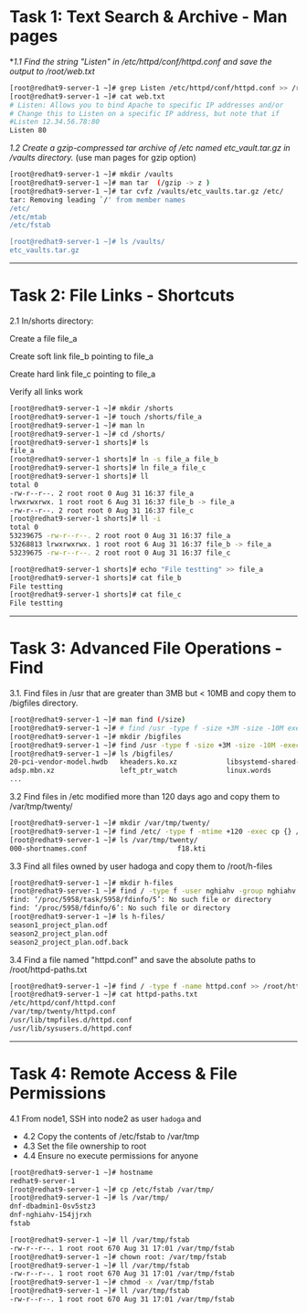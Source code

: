 # Task 1: Text Search & Archive - Man pages

**1.1 Find the string "Listen" in /etc/httpd/conf/httpd.conf and save the output to /root/web.txt*
```bash
[root@redhat9-server-1 ~]# grep Listen /etc/httpd/conf/httpd.conf >> /root/web.txt
[root@redhat9-server-1 ~]# cat web.txt 
# Listen: Allows you to bind Apache to specific IP addresses and/or
# Change this to Listen on a specific IP address, but note that if
#Listen 12.34.56.78:80
Listen 80
```


*1.2 Create a gzip-compressed tar archive of /etc named etc_vault.tar.gz in /vaults directory.*
(use man pages for gzip option)
```bash
[root@redhat9-server-1 ~]# mkdir /vaults
[root@redhat9-server-1 ~]# man tar  (/gzip -> z )
[root@redhat9-server-1 ~]# tar cvfz /vaults/etc_vaults.tar.gz /etc/
tar: Removing leading `/' from member names
/etc/
/etc/mtab
/etc/fstab

[root@redhat9-server-1 ~]# ls /vaults/
etc_vaults.tar.gz
```


---
# Task 2: File Links - Shortcuts

2.1 In/shorts directory:

Create a file file_a

Create soft link file_b pointing to file_a

Create hard link file_c pointing to file_a

Verify all links work
```bash
[root@redhat9-server-1 ~]# mkdir /shorts
[root@redhat9-server-1 ~]# touch /shorts/file_a
[root@redhat9-server-1 ~]# man ln
[root@redhat9-server-1 ~]# cd /shorts/
[root@redhat9-server-1 shorts]# ls
file_a
[root@redhat9-server-1 shorts]# ln -s file_a file_b
[root@redhat9-server-1 shorts]# ln file_a file_c
[root@redhat9-server-1 shorts]# ll
total 0
-rw-r--r--. 2 root root 0 Aug 31 16:37 file_a
lrwxrwxrwx. 1 root root 6 Aug 31 16:37 file_b -> file_a
-rw-r--r--. 2 root root 0 Aug 31 16:37 file_c
[root@redhat9-server-1 shorts]# ll -i
total 0
53239675 -rw-r--r--. 2 root root 0 Aug 31 16:37 file_a
53268813 lrwxrwxrwx. 1 root root 6 Aug 31 16:37 file_b -> file_a
53239675 -rw-r--r--. 2 root root 0 Aug 31 16:37 file_c

[root@redhat9-server-1 shorts]# echo "File testting" >> file_a
[root@redhat9-server-1 shorts]# cat file_b
File testting
[root@redhat9-server-1 shorts]# cat file_c
File testting
```


---
# Task 3: Advanced File Operations - Find

3.1. Find files in /usr that are greater than 3MB but < 10MB and copy them to /bigfiles directory.
```bash
[root@redhat9-server-1 ~]# man find (/size)
[root@redhat9-server-1 ~]# # find /usr -type f -size +3M -size -10M exec {}  \;
[root@redhat9-server-1 ~]# mkdir /bigfiles
[root@redhat9-server-1 ~]# find /usr -type f -size +3M -size -10M -exec cp {} /bigfiles/  \;
[root@redhat9-server-1 ~]# ls /bigfiles/
20-pci-vendor-model.hwdb   kheaders.ko.xz            libsystemd-shared-252.so              mysqlcheck                           ptp
adsp.mbn.xz                left_ptr_watch            linux.words                           mysqldump                            pw_dict.pwd
...
```



3.2 Find files in /etc modified more than 120 days ago and copy them to /var/tmp/twenty/
```bash
[root@redhat9-server-1 ~]# mkdir /var/tmp/twenty/
[root@redhat9-server-1 ~]# find /etc/ -type f -mtime +120 -exec cp {} /var/tmp/twenty/ \;
[root@redhat9-server-1 ~]# ls /var/tmp/twenty/
000-shortnames.conf                      f18.kti                                             org.gnome.SettingsDaemon.MediaKeys.desktop                                      
```

3.3 Find all files owned by user hadoga and copy them to /root/h-files
```bash
[root@redhat9-server-1 ~]# mkdir h-files
[root@redhat9-server-1 ~]# find / -type f -user nghiahv -group nghiahv -exec cp {} /root/h-files/ \;
find: ‘/proc/5958/task/5958/fdinfo/5’: No such file or directory
find: ‘/proc/5958/fdinfo/6’: No such file or directory
[root@redhat9-server-1 ~]# ls h-files/
season1_project_plan.odf
season2_project_plan.odf
season2_project_plan.odf.back
```
3.4 Find a file named "httpd.conf" and save the absolute paths to /root/httpd-paths.txt
```bash
[root@redhat9-server-1 ~]# find / -type f -name httpd.conf >> /root/httpd-paths.txt
[root@redhat9-server-1 ~]# cat httpd-paths.txt 
/etc/httpd/conf/httpd.conf
/var/tmp/twenty/httpd.conf
/usr/lib/tmpfiles.d/httpd.conf
/usr/lib/sysusers.d/httpd.conf
```
---
# Task 4: Remote Access & File Permissions

4.1 From node1, SSH into node2 as user `hadoga` and 
- 4.2 Copy the contents of /etc/fstab to /var/tmp
- 4.3 Set the file ownership to root
- 4.4 Ensure no execute permissions for anyone

```bash
[root@redhat9-server-1 ~]# hostname
redhat9-server-1
[root@redhat9-server-1 ~]# cp /etc/fstab /var/tmp/
[root@redhat9-server-1 ~]# ls /var/tmp/
dnf-dbadmin1-0sv5stz3
dnf-nghiahv-154jjrxh
fstab

[root@redhat9-server-1 ~]# ll /var/tmp/fstab 
-rw-r--r--. 1 root root 670 Aug 31 17:01 /var/tmp/fstab
[root@redhat9-server-1 ~]# chown root: /var/tmp/fstab 
[root@redhat9-server-1 ~]# ll /var/tmp/fstab 
-rw-r--r--. 1 root root 670 Aug 31 17:01 /var/tmp/fstab
[root@redhat9-server-1 ~]# chmod -x /var/tmp/fstab 
[root@redhat9-server-1 ~]# ll /var/tmp/fstab 
-rw-r--r--. 1 root root 670 Aug 31 17:01 /var/tmp/fstab
```